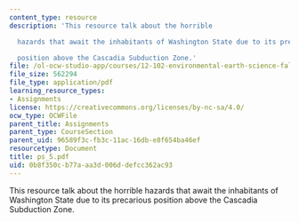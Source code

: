```yaml
---
content_type: resource
description: 'This resource talk about the horrible

  hazards that await the inhabitants of Washington State due to its precarious

  position above the Cascadia Subduction Zone.'
file: /ol-ocw-studio-app/courses/12-102-environmental-earth-science-fall-2005/0b8f350cb77aaa3d006ddefcc362ac93_ps_5.pdf
file_size: 562294
file_type: application/pdf
learning_resource_types:
- Assignments
license: https://creativecommons.org/licenses/by-nc-sa/4.0/
ocw_type: OCWFile
parent_title: Assignments
parent_type: CourseSection
parent_uid: 96589f3c-fb3c-11ac-16db-e8f654ba46ef
resourcetype: Document
title: ps_5.pdf
uid: 0b8f350c-b77a-aa3d-006d-defcc362ac93
---
```

This resource talk about the horrible
hazards that await the inhabitants of Washington State due to its precarious
position above the Cascadia Subduction Zone.